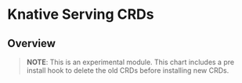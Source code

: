 # Knative Serving CRDs

## Overview

>**NOTE**: This is an experimental module.
This chart includes a pre install hook to delete the old CRDs before installing new CRDs.

